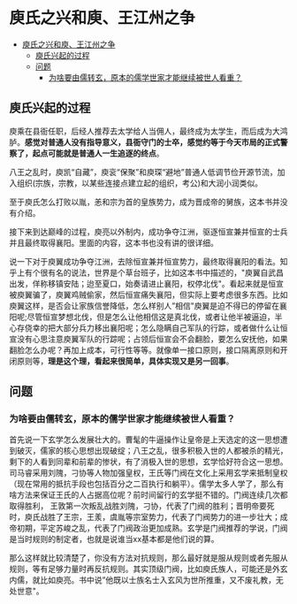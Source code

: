 # 庾氏之兴和庾、王江州之争

- [庾氏之兴和庾、王江州之争](#庾氏之兴和庾王江州之争)
  - [庾氏兴起的过程](#庾氏兴起的过程)
  - [问题](#问题)
    - [为啥要由儒转玄，原本的儒学世家才能继续被世人看重？](#为啥要由儒转玄原本的儒学世家才能继续被世人看重)

## 庾氏兴起的过程

庾乘在县衙任职，后经人推荐去太学给人当佣人，最终成为太学生，而后成为大鸿胪。**感觉对普通人没有指导意义，县衙守门的士卒，感觉约等于今天市局的正式警察了，起点可能就是普通人一生追逐的终点**。

八王之乱时，庾凯“自藏”，庾衮“保聚”和庾琛“避地”普通人低调节俭开源节流，加入组织(宗族，宗教，以某些连接点建立起的组织，考公)和大润小润类似。

至于庾氏怎么打败以胤，恙和宗为首的皇族势力，成为晋成帝的舅族，这本书并没有介绍。

接下来到达巅峰的过程，庾亮以外制内，成功争夺江洲，驱逐恒宣兼并恒宣的士兵并且最终取得襄阳。里面的内容，这本书也没有讲的很详细。

说一下对于庾翼成功争夺江洲，去除恒宣兼并恒宣势力，最终取得襄阳的看法。知乎上有个很有名的说法，世界是个草台班子，比如这本书中描述的，"庾翼自武昌出发，佯称移镇安陆；迨至夏口，始奏请进止襄阳，权停北伐"。看起来就是恒宣被庾翼骗了，庾翼鸡贼偷家，然后恒宣痛失襄阳，但实际上要考虑很多东西。比如庾翼这样，是否会让家族信誉降低，怎么样别人”相信"庾翼是迫不得已的停留在襄阳呢;尽管恒宣梦想北伐，但是怎么让他相信这是真北伐，或者让他半被逼迫，半心存侥幸的把大部分兵力移出襄阳呢；怎么隐瞒自己军队的行踪，或者做什么让恒宣没有心思注意庾翼军队的行踪呢；占领后恒宣会不会翻脸，要怎么安抚他，如果翻脸怎么办呢？再加上成本，可行性等等。就像单一接口原则，接口隔离原则和开闭原则等，**理是这个理，看起来很简单，具体实现又是另一回事**。

## 问题

### 为啥要由儒转玄，原本的儒学世家才能继续被世人看重？

首先说一下玄学怎么发展壮大的。曹髦的牛逼操作让皇帝是上天选定的这一思想遭到破灭，儒家的核心思想出现破绽；八王之乱，很多积极入世的人都被杀的精光，剩下的人看到同辈和前辈的惨状，有了消极入世的思想，玄学恰好符合这一思想。司马睿采用刘隗，刁协等人物加强皇权，王氏等门阀在文化上采用玄学来抵制皇权（现在常用的抵抗手段也包括百分之二百执行和躺平）。儒学太多人学了，那么有啥方法来保证王氏的人占据高位呢？前时间留行的玄学挺不错的。门阀连续几次都取得胜利， 王敦第一次叛乱战胜刘隗，刁协，代表了门阀的胜利；晋明帝要死时，庾氏战胜了王宗，王羕，虞胤等宗室势力，代表了门阀势力的进一步壮大；成帝初期，平定苏峻之乱，代表了门阀政治更加成熟。玄学是门阀推荐的学说，门阀是当时规则的制定者，也就是说谁当xx基本都是他们说的算。

那么这样就比较清楚了，你没有方法对抗规则，那么最好就是服从规则或者先服从规则，等有足够力量时再反抗规则。其实顶级门阀，比如庾氏族人，可能还是外玄内儒，就比如庾亮。书中说”他既以士族名士入玄风为世所推重，又不废礼教，无处世意"。

